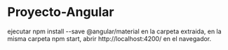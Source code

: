 # Proyecto-Angular
ejecutar npm install --save @angular/material en la carpeta extraida,
en la misma carpeta npm start,
abrir http://localhost:4200/ en el navegador.
